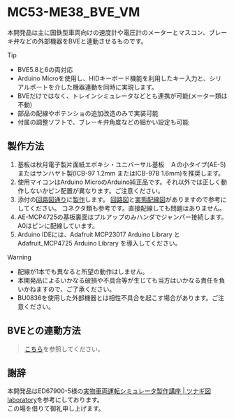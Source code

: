 # MC53-ME38_BVE_VM
本開発品は主に国鉄型車両向けの速度計や電圧計のメーターとマスコン、ブレーキ弁などの外部機器をBVEと連動させるものです。

> [!TIP]
>- BVE5.8と6の両対応
>- Arduino Microを使用し、HIDキーボード機能を利用したキー入力と、シリアルポートを介した機器連動を同時に実現します。
>- BVEだけではなく、トレインシミュレータなどとも連携が可能(メーター類は不動)
>- 部品の配線やポテンショの追加改造のみで実装可能
>- 付属の調整ソフトで、ブレーキ弁角度などの細かい設定も可能

## 製作方法
1. 基板は秋月電子製片面紙エポキシ・ユニバーサル基板　Ａの小タイプ(AE-5)またはサンハヤト製(ICB-97 1.2mm またはICB-97B 1.6mm)を推奨します。
2. 使用マイコンはArduino MicroのArduino純正品です。それ以外では正しく動作しないかピン配置が異なります。ご注意ください。
3. 添付の[回路図通り](ME38_MC53_Pedal_SWBox_DG_VM_V4.1.0.7.pdf)に[製作](ME38_MC53_Pedal_SWBox_DG_VM_V4.1.0.7.png)します。
   [回路図](ME38_MC53_Pedal_SWBox_DG_VM_V4.1.0.7.pdf)と[実態配線図](ME38_MC53_Pedal_SWBox_DG_VM_V4.1.0.7.png)がありますので参考にしてください。
   コネクタ類も参考です。直接配線しても問題はありません。
4. AE-MCP4725の基板裏面はプルアップのみハンダでジャンパー接続します。A0はピンに配線しています。
5. Arduino IDEには、Adafruit MCP23017 Arduino Library と Adafruit_MCP4725 Arduino Library を導入してください。

> [!WARNING]
>- 配線が1本でも異なると所望の動作はしません。
>- 本開発品によるいかなる破損や不具合等が生じても当方はいかなる責任を負いかねますので、ご了承ください。
>- BU0836を使用した外部機器とは相性不具合を起こす場合があります。ご注意ください。

## BVEとの連動方法
> [こちら](https://github.com/GraphTechKEN/SerialOutputEx)を参照してください。

## 謝辞
本開発品はED67900-5様の[実物車両運転シミュレータ製作講座 | ツナギ図 laboratory](https://tsunagi-labo.booth.pm/items/3547706)を参考にしております。  
この場を借りて御礼申し上げます。

